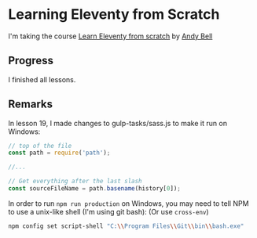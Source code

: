 # Learning Eleventy from Scratch

I'm taking the course [Learn Eleventy from scratch](https://piccalil.li/course/learn-eleventy-from-scratch) by [Andy Bell](@hankchizljaw)

## Progress

I finished all lessons.

## Remarks

In lesson 19, I made changes to gulp-tasks/sass.js to make it run on Windows:

```js
// top of the file
const path = require('path');

//...

// Get everything after the last slash
const sourceFileName = path.basename(history[0]);
```

In order to run `npm run production` on Windows, you may need to tell NPM to use a unix-like shell (I'm using git bash):
(Or use `cross-env`)

```sh
npm config set script-shell "C:\\Program Files\\Git\\bin\\bash.exe"
```
